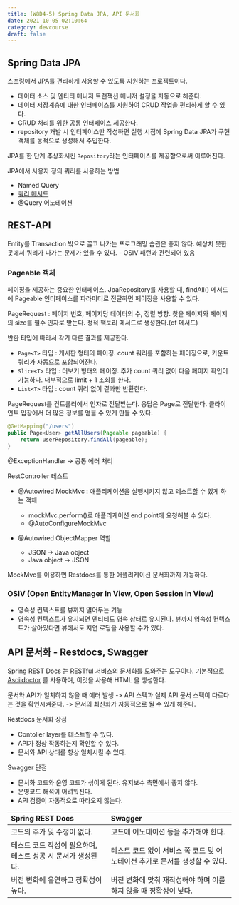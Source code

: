 ```yaml
---
title: (W8D4-5) Spring Data JPA, API 문서화
date: 2021-10-05 02:10:64
category: devcourse
draft: false
---
```


## Spring Data JPA

스프링에서 JPA를 편리하게 사용할 수 있도록 지원하는 프로젝트이다.

- 데이터 소스 및 엔티티 매니저 트랜잭션 매니저 설정을 자동으로 해준다.
- 데이터 저장계층에 대한 인터페이스를 지원하여 CRUD 작업을 편리하게 할 수 있다.
- CRUD 처리를 위한 공통 인터페이스 제공한다.
- repository 개발 시 인터페이스만 작성하면 실행 시점에 Spring Data JPA가 구현 객체를 동적으로 생성해서 주입한다.

JPA를 한 단계 추상화시킨 `Repository`라는 인터페이스를 제공함으로써 이루어진다.

JPA에서 사용자 정의 쿼리를 사용하는 방법

- Named Query
- [쿼리 메서드](https://docs.spring.io/spring-data/jpa/docs/current/reference/html/#jpa.query-methods.query-creation)
- @Query 어노테이션



## REST-API

Entity를 Transaction 밖으로 끌고 나가는 프로그래밍 습관은 좋지 않다. 예상치 못한 곳에서 쿼리가 나가는 문제가 있을 수 있다. - OSIV 패턴과 관련되어 있음

### Pageable 객체

페이징을 제공하는 중요한 인터페이스. JpaRepository를 사용할 때, findAll() 메서드에 Pageable 인터페이스를 파라미터로 전달하면 페이징을 사용할 수 있다.

PageRequest : 페이지 번호, 페이지당 데이터의 수, 정렬 방향. 찾을 페이지와 페이지의 size를 필수 인자로 받는다. 정적 팩토리 메서드로 생성한다.(of 메서드)

반환 타입에 따라서 각기 다른 결과를 제공한다.

- `Page<T>` 타입 : 게시판 형태의 페이징. count 쿼리를 포함하는 페이징으로, 카운트 쿼리가 자동으로 포함되어진다.
- `Slice<T>` 타입 : 더보기 형태의 페이징. 추가 count 쿼리 없이 다음 페이지 확인이 가능하다. 내부적으로 limit + 1 조회를 한다.
- `List<T>` 타입 : count 쿼리 없이 결과만 반환한다.

PageRequest를 컨트롤러에서 인자로 전달받는다. 응답은 Page로 전달한다. 클라이언트 입장에서 더 많은 정보를 얻을 수 있게 만들 수 있다.

```java
@GetMapping("/users")
public Page<User> getAllUsers(Pageable pageable) {
    return userRepository.findAll(pageable);
}
```

@ExceptionHandler -> 공통 에러 처리

RestController 테스트

- @Autowired MockMvc : 애플리케이션을 실행시키지 않고 테스트할 수 있게 하는 객체
  - mockMvc.perform()로 애플리케이션 end point에 요청해볼 수 있다.
  - @AutoConfigureMockMvc

- @Autowired ObjectMapper 역할
  - JSON -> Java object
  - Java object -> JSON

MockMvc를 이용하면 Restdocs를 통한 애플리케이션 문서화까지 가능하다.

### OSIV (Open EntityManager In View, Open Session In View)

- 영속성 컨텍스트를 뷰까지 열어두는 기능
- 영속성 컨텍스트가 유지되면 엔티티도 영속 상태로 유지된다. 뷰까지 영속성 컨텍스트가 살아있다면 뷰에서도 지연 로딩을 사용할 수가 있다.



## API 문서화 - Restdocs, Swagger

Spring REST Docs 는 RESTful 서비스의 문서화를 도와주는 도구이다. 기본적으로 [Asciidoctor](https://asciidoctor.org/) 를 사용하며, 이것을 사용해 HTML 을 생성한다.

문서와 API가 일치하지 않을 때 에러 발생 -> API 스펙과 실제 API 문서 스펙이 다르다는 것을 확인시켜준다. -> 문서의 최신화가 자동적으로 될 수 있게 해준다.

Restdocs 문서화 장점

- Contoller layer를 테스트할 수 있다.
- API가 정상 작동하는지 확인할 수 있다.
- 문서와 API 상태를 항상 일치시킬 수 있다.

Swagger 단점

- 문서화 코드와 운영 코드가 섞이게 된다. 유지보수 측면에서 좋지 않다. 
- 운영코드 해석이 어려워진다.
- API 검증이 자동적으로 따라오지 않는다.

| Spring REST Docs                                             | Swagger                                                      |
| :----------------------------------------------------------- | :----------------------------------------------------------- |
| 코드의 추가 및 수정이 없다.                                  | 코드에 어노테이션 등을 추가해야 한다.                        |
| 테스트 코드 작성이 필요하며, 테스트 성공 시 문서가 생성된다. | 테스트 코드 없이 서비스 쪽 코드 및 어노테이션 추가로 문서를 생성할 수 있다. |
| 버전 변화에 유연하고 정확성이 높다.                          | 버전 변화에 맞춰 재작성해야 하며 이를 하지 않을 때 정확성이 낮다. |